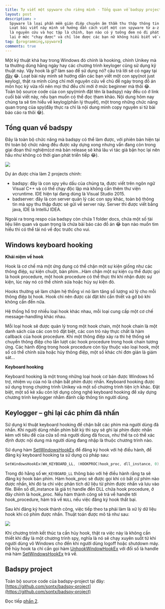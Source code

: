```yaml
---
title: Tự viết một spyware cho riêng mình - Tổng quan về badspy project và lý thuyết keyboard hooking
layout: post
description: >
  Spyware là loại phần mềm gián điệp chuyên âm thầm thu thập thông tin victim và gửi về máy chủ của hacker.
  Loạt bài viết này mình sẽ hưởng dẩn cách viết một con spyware từ a-z sử dụng các hàm win32 api. Mục đích chính
  là nguyên cứu và học tập là chính, bạn nào có ý tưởng đem nó đi phát tán thì nên nghỉ lại nhé, con spyware chỉ dừng
  lại ở mức "chạy được" và chỉ lòe được các bạn nữ không hiểu biết về công nghệ thôi. Một lần nữa mình xin nhắc lại, mục đích chính là NGUYÊN CỨU để hiểu biết thêm về spyware vì thế bạn nào có ý định đen tối thì kiềm chế nhé.
tag: [programming,spyware]
comments: true
---
```


Một kỹ thuật khá hay trong Windows đó chính là hooking, chính Unikey mà ta thường dùng hằng ngày hay các chương trình keyloger cũng sử dụng kỹ thuật này. Vậy hook là gì? làm sao để sử dụng nó? câu trả lời sẽ có ngay tại [đây](https://google.com) 😂. Loạt bài này mình sẽ hướng dẩn các bạn viết một con spy(not just keylog), thật ra mình cũng chỉ mới nguyên cứu về chủ đề ngày trong đồ án môn học kỳ vừa rồi nên mọi thứ đều chỉ mới ở mức beginner mà thôi 😂. Toàn bộ source code của con spy(mình đặt tên là badspy) này đều có ở link cuối bài viết này, nếu bạn muốn có thể đọc tham khảo. Nội dung hôm nay chúng ta sẽ tìm hiểu về keylog(phần lý thuyết), một trong những chức năng quan trọng của spy(đây thực ra chỉ là nội dung mình copy nguyên si từ bài báo cáo ra thôi 😂).

Tổng quan về badspy
------------

Đây là toàn bộ chức năng mà badspy có thể làm được, với phiên bản hiện tại thì toàn bộ chức năng đều được xây dựng xong nhưng vẩn đang còn trong giai đoạn thử nghiệm(cơ mà bản release sẽ khá lâu vì tác giả bận học lại nên hầu như không có thời gian phát triển tiếp 😂).

![](https://2.bp.blogspot.com/-rLK-oocOX4A/V245Hz9jhDI/AAAAAAAAO2Y/7AI71OzVlDQLU3K05CE_gUZJTTidyg9agCKgB/s0/usecase.png)

Dự án được chia làm 2 projects chính:

* badspy: đây là con spy yêu dấu của chúng ta, được viết trên ngôn ngữ Visual C++ và có thể chạy độc lập mà không cần thêm thư viện vcruntime. IDE hiện tại đang dùng là Visual Studio 2015.
* badserver: đây là con server quản lý các con spy khác, toàn bộ thông tin mà spy thu thập được sẽ gửi về server này. Server thì được viết bằng java, IDE là IntelliJ IDEA.

Ngoài ra trong respo của badspy còn chứa 1 folder docs, chứa một số tài liệu liên quan và quan trọng là chứa bài báo cáo đồ án 😂 bạn nào muốn tìm hiểu thì có thể tải nó về đọc trước cho vui.

Windows keyboard hooking 
-----------

**Khái niệm về hook**

Hook là cơ chế mà một ứng dụng có thể chặn một sự kiện giống như các thông điệp, sự kiện chuột, bàn phím…Hàm chặn một sự kiện cụ thể được gọi là hook procedure, một hook procedure có thể thực thi khi nhận được sự kiện, lúc này nó có thể chỉnh sửa hoặc hủy sự kiện đó.

Hooks thường sẽ làm chậm hệ thống vì nó làm tăng số lượng xử lý cho mỗi thông điệp bị hook. Hook chỉ nên được cài đặt khi cần thiết và gở bỏ khi không cần đến nữa.

Hệ thống hổ trợ nhiều loại hook khác nhau, mỗi loại cung cấp một cơ chế message-handling khác nhau.

Mỗi loại hook sẽ được quản lý trong một hook chain, một hook chain là một danh sách của các con trỏ đặt biệt, các con trỏ này thực chất là hàm callback của hook procedure. Khi một thông điệp xảy ra thì hệ thống sẽ chuyển thông điệp cho lần lượt các hook procedure trong hook chain tương ứng. Các hành động trong hook procedure còn tùy thuộc vào loại hook, một số có thể chỉnh sửa hoặc hủy thông điệp, một số khác chỉ đơn giản là giám sát…

**Keyboard hooking**

Keyboard hooking là một trong những loại hook cơ bản được Windows hổ trợ, nhiệm vụ của nó là chặn bắt phím được nhấn. Keyboard hooking được sử dụng trong chương trình Unikey và một số chương trình tiện ích khác. Đặt biệt, một số kẻ xấu còn lợi dụng công nghệ keyboard hooking để xây dựng chương trình keylogger nhằm đánh cắp thông tin người dùng.

Keylogger – ghi lại các phím đã nhấn
------------

Sử dụng kỉ thuật keyboard hooking để chặn bắt các phím mà người dùng đã nhấn. Khi người dùng nhấn phím bất kỳ thì spy sẽ ghi lại phím được nhấn kèm với tiêu đề của cửa sổ mà người dùng đã focus, như thế ta có thể xác định được nội dung mà người dùng đang nhập là thuộc chương trình nào.

Sử dụng hàm [SetWindowsHookEx](https://msdn.microsoft.com/en-us/library/windows/desktop/ms644990%28v=vs.85%29.aspx?f=255&MSPPError=-2147217396) để đăng ký hook với hệ điều hành, để đăng ký keyboard hooking ta sử dụng cú pháp sau:

```c
SetWindowsHookEx(WH_KEYBOARD_LL, (HOOKPROC)hook_proc, dll_instance, 0);
```

Trong đó hằng số `WH_KEYBOARD_LL` thông báo với hệ điều hành rằng ta sẽ đăng ký hook bàn phím. Hàm hook_proc sẽ được gọi khi có bất cứ phím nào được nhấn, khi đó ta chỉ việc phân tích dữ liệu từ phím được nhấn và lưu vào file. Biến số dll_instance là giá trị handle đến DLL chứa hook procedure, ở đây chính là hook_proc. Nếu hàm thành công sẽ trả về handle tới hook_procedure, hàm trả về `NULL` nếu việc đăng ký hook thất bại.

Sau khi đăng ký hook thành công, việc tiếp theo ta phải làm là xử lý dữ liệu hook khi có phím được nhấn. Thuật toán được mô tả như sau:

![](https://3.bp.blogspot.com/-lf2aA0w-yHc/V2419jwUMNI/AAAAAAAAO18/wZNk7_fbyU4nLKcUAfBhdOE75vHD8Wj-wCKgB/s1600/keyboard-hooking.png)

Khi chương trình kết thúc ta cần hủy hook, thật ra việc này là không cần thiết khi đây là một chương trình spy, nghĩa là nó sẽ chạy xuyên suốt từ khi người dùng vô Windows cho đến khi người dùng logoff hoặc shutdown máy. Để hủy hook ta chỉ cần gọi hàm [UnhookWindowHookEx](https://msdn.microsoft.com/en-us/library/windows/desktop/ms644993(v=vs.85).aspx) với đối số là handle mà hàm [SetWindowsHookEx](https://msdn.microsoft.com/en-us/library/windows/desktop/ms644990%28v=vs.85%29.aspx?f=255&MSPPError=-2147217396) trả về.

Badspy project
--------

Toàn bộ source code của badspy-project tại đây: [https://github.com/sontx/badspy-project](https://github.com/sontx/badspy-project)

Đọc tiếp [phần 2](/2016/06/27/viet-spyware-phan-2).